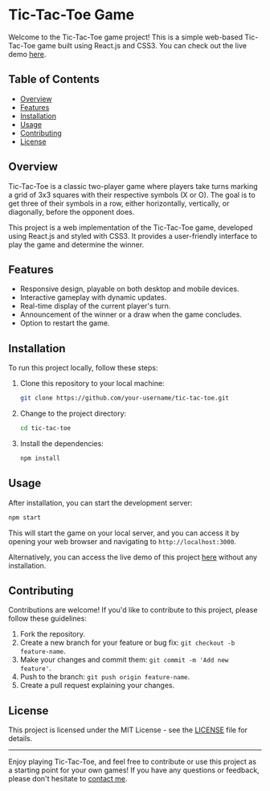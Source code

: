 # Tic-Tac-Toe Game

Welcome to the Tic-Tac-Toe game project! This is a simple web-based Tic-Tac-Toe game built using React.js and CSS3. You can check out the live demo [here](https://tic-tac-toe03.vercel.app/).

## Table of Contents

- [Overview](#overview)
- [Features](#features)
- [Installation](#installation)
- [Usage](#usage)
- [Contributing](#contributing)
- [License](#license)

## Overview

Tic-Tac-Toe is a classic two-player game where players take turns marking a grid of 3x3 squares with their respective symbols (X or O). The goal is to get three of their symbols in a row, either horizontally, vertically, or diagonally, before the opponent does.

This project is a web implementation of the Tic-Tac-Toe game, developed using React.js and styled with CSS3. It provides a user-friendly interface to play the game and determine the winner.

## Features

- Responsive design, playable on both desktop and mobile devices.
- Interactive gameplay with dynamic updates.
- Real-time display of the current player's turn.
- Announcement of the winner or a draw when the game concludes.
- Option to restart the game.

## Installation

To run this project locally, follow these steps:

1. Clone this repository to your local machine:

   ```bash
   git clone https://github.com/your-username/tic-tac-toe.git
   ```

2. Change to the project directory:

   ```bash
   cd tic-tac-toe
   ```

3. Install the dependencies:

   ```bash
   npm install
   ```

## Usage

After installation, you can start the development server:

```bash
npm start
```

This will start the game on your local server, and you can access it by opening your web browser and navigating to `http://localhost:3000`.

Alternatively, you can access the live demo of this project [here](https://tic-tac-toe03.vercel.app/) without any installation.

## Contributing

Contributions are welcome! If you'd like to contribute to this project, please follow these guidelines:

1. Fork the repository.
2. Create a new branch for your feature or bug fix: `git checkout -b feature-name`.
3. Make your changes and commit them: `git commit -m 'Add new feature'`.
4. Push to the branch: `git push origin feature-name`.
5. Create a pull request explaining your changes.

## License

This project is licensed under the MIT License - see the [LICENSE](LICENSE) file for details.

---

Enjoy playing Tic-Tac-Toe, and feel free to contribute or use this project as a starting point for your own games! If you have any questions or feedback, please don't hesitate to [contact me](mailto:your-email@example.com).
